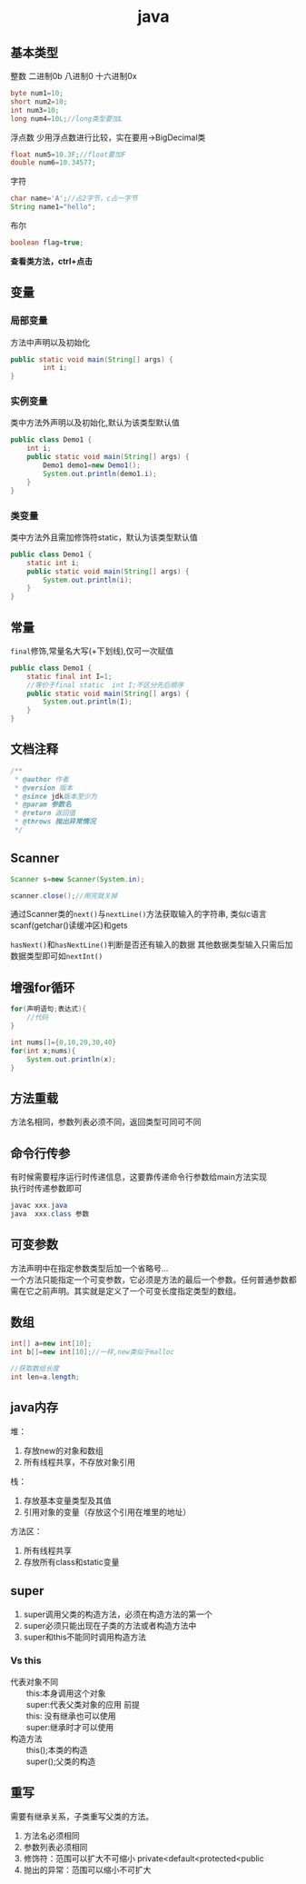 # <center>java</center>
## 基本类型
整数 二进制0b 八进制0 十六进制0x
```java
byte num1=10;  
short num2=10;  
int num3=10;  
long num4=10L;//long类型要加L  
```  
浮点数 少用浮点数进行比较，实在要用->BigDecimal类 
```java
float num5=10.3F;//float要加F
double num6=10.34577;
```  
字符
```java
char name='A';//占2字节，c占一字节
String name1="hello";
```
布尔
```java
boolean flag=true;
```
**查看类方法，ctrl+点击**  

## 变量  

### 局部变量
方法中声明以及初始化
```java
public static void main(String[] args) {
        int i;
}
```
### 实例变量
类中方法外声明以及初始化,默认为该类型默认值
```java
public class Demo1 {
    int i;
    public static void main(String[] args) {
        Demo1 demo1=new Demo1();
        System.out.println(demo1.i);
    }
}
```

### 类变量
类中方法外且需加修饰符static，默认为该类型默认值
```java
public class Demo1 {
    static int i;
    public static void main(String[] args) {
        System.out.println(i);
    }
}
```

## 常量
`final`修饰,常量名大写(+下划线),仅可一次赋值
```java
public class Demo1 {
    static final int I=1;
    //等价于final static  int I;不区分先后顺序
    public static void main(String[] args) {
        System.out.println(I);
    }
}
```
## 文档注释
```java
/**
 * @author 作者
 * @version 版本
 * @since jdk版本至少为
 * @param 参数名
 * @return 返回值
 * @throws 抛出异常情况
 */
```
## Scanner
```java
Scanner s=new Scanner(System.in);

scanner.close();//用完就关掉
```
通过Scanner类的`next()`与`nextLine()`方法获取输入的字符串,
类似c语言scanf(getchar()读缓冲区)和gets  

`hasNext()`和`hasNextLine()`判断是否还有输入的数据
其他数据类型输入只需后加数据类型即可如`nextInt()`
## 增强for循环
```java
for(声明语句;表达式){
    //代码    
}

int nums[]={0,10,20,30,40}
for(int x;nums){
    System.out.println(x);    
}
```
## 方法重载
方法名相同，参数列表必须不同，返回类型可同可不同

## 命令行传参
有时候需要程序运行时传递信息，这要靠传递命令行参数给main方法实现  
执行时传递参数即可
```java
javac xxx.java
java  xxx.class 参数
```
## 可变参数
方法声明中在指定参数类型后加一个省略号...  
一个方法只能指定一个可变参数，它必须是方法的最后一个参数。任何普通参数都  
需在它之前声明。其实就是定义了一个可变长度指定类型的数组。  
## 数组
```java
int[] a=new int[10];
int b[]=new int[10];//一样,new类似于malloc

//获取数组长度
int len=a.length;
```
## java内存
堆：
1. 存放new的对象和数组
2. 所有线程共享，不存放对象引用  

栈：
1. 存放基本变量类型及其值
2. 引用对象的变量（存放这个引用在堆里的地址）  

方法区：
1. 所有线程共享
2. 存放所有class和static变量

## super
1. super调用父类的构造方法，必须在构造方法的第一个
2. super必须只能出现在子类的方法或者构造方法中
3. super和this不能同时调用构造方法  

### Vs this     
代表对象不同  
&emsp;&emsp;this:本身调用这个对象  
&emsp;&emsp;super:代表父类对象的应用 
前提  
&emsp;&emsp;this: 没有继承也可以使用      
&emsp;&emsp;super:继承时才可以使用  
构造方法  
&emsp;&emsp;this();本类的构造  
&emsp;&emsp;super();父类的构造  

## 重写
需要有继承关系，子类重写父类的方法。  
1. 方法名必须相同
2. 参数列表必须相同
3. 修饰符：范围可以扩大不可缩小 private<default<protected<public
4. 抛出的异常：范围可以缩小不可扩大
